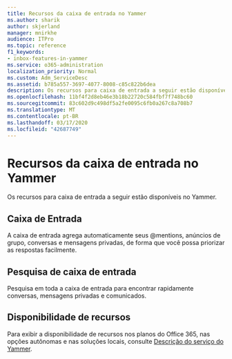 ```yaml
---
title: Recursos da caixa de entrada no Yammer
ms.author: sharik
author: skjerland
manager: mnirkhe
audience: ITPro
ms.topic: reference
f1_keywords:
- inbox-features-in-yammer
ms.service: o365-administration
localization_priority: Normal
ms.custom: Adm_ServiceDesc
ms.assetid: b785a557-3697-4077-8008-c85c822b6dea
description: Os recursos para caixa de entrada a seguir estão disponíveis no Yammer.
ms.openlocfilehash: 11bf4f2d8eb46e3b18b22720c584fbf7f748bc60
ms.sourcegitcommit: 83c602d9c498df5a2fe0095c6fb0a267c8a708b7
ms.translationtype: MT
ms.contentlocale: pt-BR
ms.lasthandoff: 03/17/2020
ms.locfileid: "42687749"
---
```

# <a name="inbox-features-in-yammer"></a>Recursos da caixa de entrada no Yammer

Os recursos para caixa de entrada a seguir estão disponíveis no Yammer.
  
## <a name="inbox"></a>Caixa de Entrada

A caixa de entrada agrega automaticamente seus @mentions, anúncios de grupo, conversas e mensagens privadas, de forma que você possa priorizar as respostas facilmente.
  
## <a name="inbox-search"></a>Pesquisa de caixa de entrada

Pesquisa em toda a caixa de entrada para encontrar rapidamente conversas, mensagens privadas e comunicados.
  
## <a name="feature-availability"></a>Disponibilidade de recursos

Para exibir a disponibilidade de recursos nos planos do Office 365, nas opções autônomas e nas soluções locais, consulte [Descrição do serviço do Yammer](yammer-service-description.md).
  

